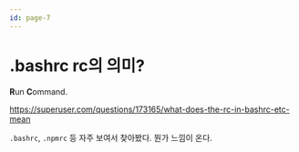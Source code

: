 ```yaml
---
id: page-7
---
```

# .bash**rc** rc의 의미?

**R**un **C**ommand.

https://superuser.com/questions/173165/what-does-the-rc-in-bashrc-etc-mean

`.bashrc`, `.npmrc` 등 자주 보여서 찾아봤다. 뭔가 느낌이 온다.
